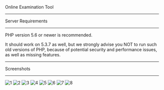 
Online Examination Tool

*******************
Server Requirements
*******************

PHP version 5.6 or newer is recommended.

It should work on 5.3.7 as well, but we strongly advise you NOT to run
such old versions of PHP, because of potential security and performance
issues, as well as missing features.

*******************
Screenshots
*******************
![1](https://user-images.githubusercontent.com/18509328/27240152-4d2a476e-52f1-11e7-9eee-71e75bf4cf69.png)
![2](https://user-images.githubusercontent.com/18509328/27240055-fd8b753e-52f0-11e7-919d-f9141e7db687.png)
![3](https://user-images.githubusercontent.com/18509328/27240056-fda8e858-52f0-11e7-8365-5b70bf991624.png)
![4](https://user-images.githubusercontent.com/18509328/27240057-fdc1ba22-52f0-11e7-8d56-d6efd4906ddf.png)
![5](https://user-images.githubusercontent.com/18509328/27240058-fdd83266-52f0-11e7-8829-9bf845e71692.png)
![6](https://user-images.githubusercontent.com/18509328/27240059-fdec601a-52f0-11e7-9664-95841eaa9206.png)
![7](https://user-images.githubusercontent.com/18509328/27240060-fdfb31f8-52f0-11e7-95a1-c1e2b8571a76.png)
![8](https://user-images.githubusercontent.com/18509328/27240061-fe0cf8ca-52f0-11e7-96ac-c9a933f35026.png)


